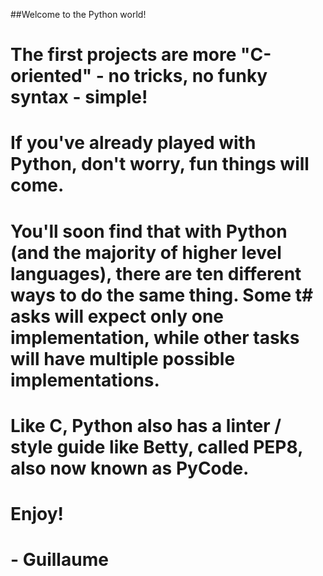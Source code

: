 ##Welcome to the Python world!

# The first projects are more "C-oriented" - no tricks, no funky syntax - simple!
# If you've already played with Python, don't worry, fun things will come.
# You'll soon find that with Python (and the majority of higher level languages), there are ten different ways to do the same thing. Some t# asks will expect only one implementation, while other tasks will have multiple possible implementations.
# Like C, Python also has a linter / style guide like Betty, called PEP8, also now known as PyCode.

# Enjoy!

# - Guillaume
